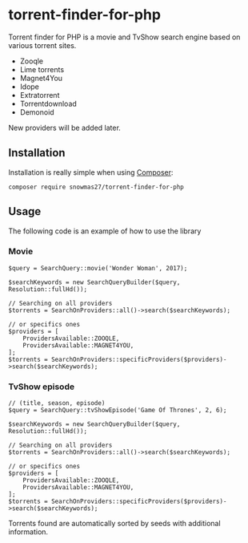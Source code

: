 # torrent-finder-for-php
Torrent finder for PHP is a movie and TvShow search engine based on various torrent sites.
* Zooqle
* Lime torrents
* Magnet4You
* Idope
* Extratorrent
* Torrentdownload
* Demonoid

New providers will be added later.

## Installation

Installation is really simple when using [Composer](https://getcomposer.org/):

```
composer require snowmas27/torrent-finder-for-php
```

## Usage

The following code is an example of how to use the library

### Movie

```
$query = SearchQuery::movie('Wonder Woman', 2017);

$searchKeywords = new SearchQueryBuilder($query, Resolution::fullHd());

// Searching on all providers
$torrents = SearchOnProviders::all()->search($searchKeywords);

// or specifics ones
$providers = [
	ProvidersAvailable::ZOOQLE,
	ProvidersAvailable::MAGNET4YOU,
];
$torrents = SearchOnProviders::specificProviders($providers)->search($searchKeywords);

```

### TvShow episode
```
// (title, season, episode)
$query = SearchQuery::tvShowEpisode('Game Of Thrones', 2, 6);

$searchKeywords = new SearchQueryBuilder($query, Resolution::fullHd());

// Searching on all providers
$torrents = SearchOnProviders::all()->search($searchKeywords);

// or specifics ones
$providers = [
	ProvidersAvailable::ZOOQLE,
	ProvidersAvailable::MAGNET4YOU,
];
$torrents = SearchOnProviders::specificProviders($providers)->search($searchKeywords);

```

Torrents found are automatically sorted by seeds with additional information. 

